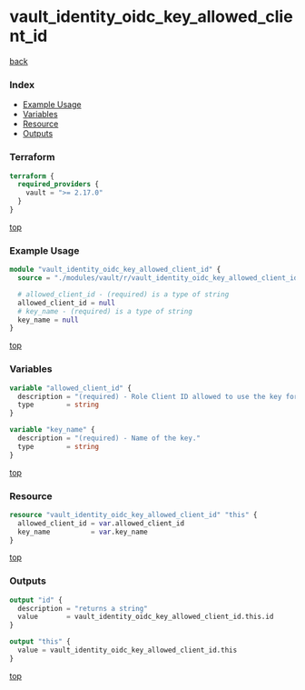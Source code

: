 # vault_identity_oidc_key_allowed_client_id

[back](../vault.md)

### Index

- [Example Usage](#example-usage)
- [Variables](#variables)
- [Resource](#resource)
- [Outputs](#outputs)

### Terraform

```terraform
terraform {
  required_providers {
    vault = ">= 2.17.0"
  }
}
```

[top](#index)

### Example Usage

```terraform
module "vault_identity_oidc_key_allowed_client_id" {
  source = "./modules/vault/r/vault_identity_oidc_key_allowed_client_id"

  # allowed_client_id - (required) is a type of string
  allowed_client_id = null
  # key_name - (required) is a type of string
  key_name = null
}
```

[top](#index)

### Variables

```terraform
variable "allowed_client_id" {
  description = "(required) - Role Client ID allowed to use the key for signing."
  type        = string
}

variable "key_name" {
  description = "(required) - Name of the key."
  type        = string
}
```

[top](#index)

### Resource

```terraform
resource "vault_identity_oidc_key_allowed_client_id" "this" {
  allowed_client_id = var.allowed_client_id
  key_name          = var.key_name
}
```

[top](#index)

### Outputs

```terraform
output "id" {
  description = "returns a string"
  value       = vault_identity_oidc_key_allowed_client_id.this.id
}

output "this" {
  value = vault_identity_oidc_key_allowed_client_id.this
}
```

[top](#index)